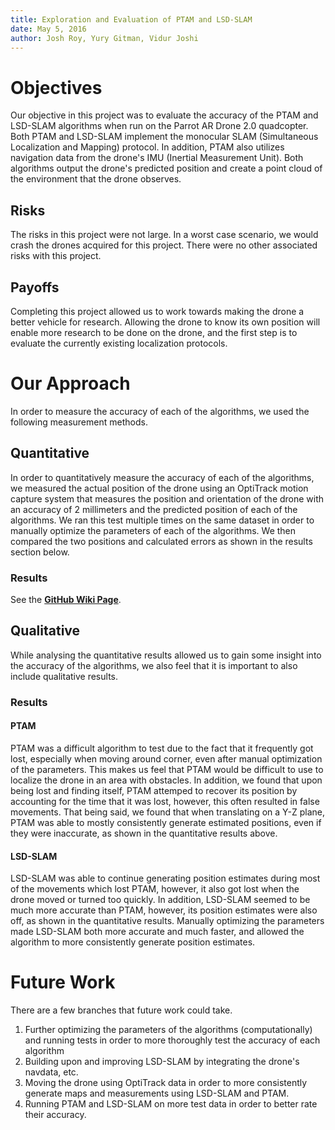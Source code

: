```yaml
---
title: Exploration and Evaluation of PTAM and LSD-SLAM
date: May 5, 2016
author: Josh Roy, Yury Gitman, Vidur Joshi
---
```


# Objectives

Our objective in this project was to evaluate the accuracy of the PTAM and
LSD-SLAM algorithms when run on the Parrot AR Drone 2.0 quadcopter. Both PTAM
and LSD-SLAM implement the monocular SLAM (Simultaneous Localization and
Mapping) protocol. In addition, PTAM also utilizes navigation data from the
drone's IMU (Inertial Measurement Unit). Both algorithms output the drone's
predicted position and create a point cloud of the environment that the drone
observes.

## Risks

The risks in this project were not large. In a worst case scenario, we would
crash the drones acquired for this project. There were no other associated
risks with this project.


## Payoffs

Completing this project allowed us to work towards making the drone a better
vehicle for research. Allowing the drone to know its own position will enable
more research to be done on the drone, and the first step is to evaluate the
currently existing localization protocols.

# Our Approach

In order to measure the accuracy of each of the algorithms, we used the
following measurement methods.

## Quantitative

In order to quantitatively measure the accuracy of each of the algorithms, we
measured the actual position of the drone using an OptiTrack motion capture
system that measures the position and orientation of the drone with an accuracy
of $2$ millimeters and the predicted position of each of the algorithms. We ran
this test multiple times on the same dataset in order to manually optimize the
parameters of each of the algorithms. We then compared the two positions and
calculated errors as shown in the results section below.

### Results

See the **[GitHub Wiki Page](https://github.com/h2r/great-ardrones/wiki/)**.


## Qualitative

While analysing the quantitative results allowed us to gain some insight into
the accuracy of the algorithms, we also feel that it is important to also
include qualitative results.

### Results

#### PTAM

PTAM was a difficult algorithm to test due to the fact that it frequently got
lost, especially when moving around corner, even after manual optimization of
the parameters. This makes us feel that PTAM would be difficult to use to
localize the drone in an area with obstacles. In addition, we found that upon
being lost and finding itself, PTAM attemped to recover its position by
accounting for the time that it was lost, however, this often resulted in false
movements. That being said, we found that when translating on a Y-Z plane, PTAM
was able to mostly consistently generate estimated positions, even if they were
inaccurate, as shown in the quantitative results above.

#### LSD-SLAM

LSD-SLAM was able to continue generating position estimates during most of the
movements which lost PTAM, however, it also got lost when the drone moved or
turned too quickly. In addition, LSD-SLAM seemed to be much more
accurate than PTAM, however, its position estimates were also off, as shown in
the quantitative results. Manually optimizing the parameters made LSD-SLAM both
more accurate and much faster, and allowed the algorithm to more consistently
generate position estimates.

# Future Work

There are a few branches that future work could take.

1) Further optimizing the parameters of the algorithms (computationally) and
running tests in order to more thoroughly test the accuracy of each algorithm
2) Building upon and improving LSD-SLAM by integrating the drone's navdata,
etc.
3) Moving the drone using OptiTrack data in order to more consistently generate
maps and measurements using LSD-SLAM and PTAM.
4) Running PTAM and LSD-SLAM on more test data in order to better rate their
accuracy.
